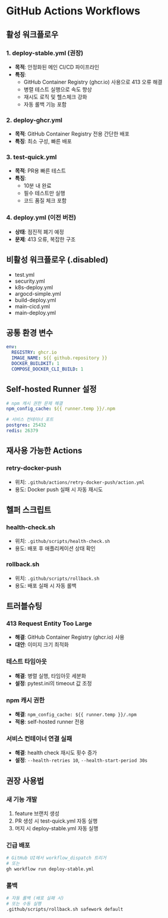 # GitHub Actions Workflows

## 활성 워크플로우

### 1. deploy-stable.yml (권장)
- **목적**: 안정화된 메인 CI/CD 파이프라인
- **특징**:
  - GitHub Container Registry (ghcr.io) 사용으로 413 오류 해결
  - 병렬 테스트 실행으로 속도 향상
  - 재시도 로직 및 헬스체크 강화
  - 자동 롤백 기능 포함

### 2. deploy-ghcr.yml
- **목적**: GitHub Container Registry 전용 간단한 배포
- **특징**: 최소 구성, 빠른 배포

### 3. test-quick.yml
- **목적**: PR용 빠른 테스트
- **특징**: 
  - 10분 내 완료
  - 필수 테스트만 실행
  - 코드 품질 체크 포함

### 4. deploy.yml (이전 버전)
- **상태**: 점진적 폐기 예정
- **문제**: 413 오류, 복잡한 구조

## 비활성 워크플로우 (.disabled)
- test.yml
- security.yml
- k8s-deploy.yml
- argocd-simple.yml
- build-deploy.yml
- main-cicd.yml
- main-deploy.yml

## 공통 환경 변수

```yaml
env:
  REGISTRY: ghcr.io
  IMAGE_NAME: ${{ github.repository }}
  DOCKER_BUILDKIT: 1
  COMPOSE_DOCKER_CLI_BUILD: 1
```

## Self-hosted Runner 설정

```yaml
# npm 캐시 권한 문제 해결
npm_config_cache: ${{ runner.temp }}/.npm

# 서비스 컨테이너 포트
postgres: 25432
redis: 26379
```

## 재사용 가능한 Actions

### retry-docker-push
- 위치: `.github/actions/retry-docker-push/action.yml`
- 용도: Docker push 실패 시 자동 재시도

## 헬퍼 스크립트

### health-check.sh
- 위치: `.github/scripts/health-check.sh`
- 용도: 배포 후 애플리케이션 상태 확인

### rollback.sh
- 위치: `.github/scripts/rollback.sh`
- 용도: 배포 실패 시 자동 롤백

## 트러블슈팅

### 413 Request Entity Too Large
- **해결**: GitHub Container Registry (ghcr.io) 사용
- **대안**: 이미지 크기 최적화

### 테스트 타임아웃
- **해결**: 병렬 실행, 타임아웃 세분화
- **설정**: pytest.ini의 timeout 값 조정

### npm 캐시 권한
- **해결**: `npm_config_cache: ${{ runner.temp }}/.npm`
- **적용**: self-hosted runner 전용

### 서비스 컨테이너 연결 실패
- **해결**: health check 재시도 횟수 증가
- **설정**: `--health-retries 10`, `--health-start-period 30s`

## 권장 사용법

### 새 기능 개발
1. feature 브랜치 생성
2. PR 생성 시 test-quick.yml 자동 실행
3. 머지 시 deploy-stable.yml 자동 실행

### 긴급 배포
```bash
# GitHub UI에서 workflow_dispatch 트리거
# 또는
gh workflow run deploy-stable.yml
```

### 롤백
```bash
# 자동 롤백 (배포 실패 시)
# 또는 수동 실행
.github/scripts/rollback.sh safework default
```